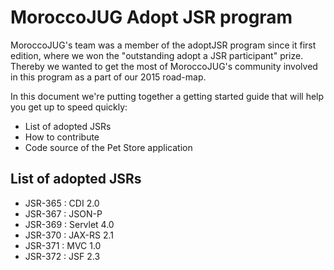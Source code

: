 # MoroccoJUG Adopt JSR program

MoroccoJUG's team was a member of the adoptJSR program since it first edition, where we won the "outstanding adopt a JSR participant" prize. Thereby we wanted to get the most of MoroccoJUG's community involved in this program as a part of our 2015 road-map. 

In this document we're putting together a getting started guide that will help you  get up to speed quickly:

  - List of adopted JSRs
  - How to contribute
  - Code source of the Pet Store application 

## List of adopted JSRs
 - JSR-365 : CDI 2.0
 - JSR-367 : JSON-P
 - JSR-369 : Servlet 4.0
 - JSR-370 : JAX-RS 2.1
 - JSR-371 : MVC 1.0
 - JSR-372 : JSF 2.3